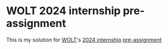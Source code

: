 # WOLT 2024 internship pre-assignment
This is my solution for [WOLT](https://wolt.com/en)'s [2024 internship](https://careers.wolt.com/en/jobs/software-engineer-intern-(2024)/3823ba7) [pre-assignment](https://github.com/woltapp/engineering-internship-2024)
